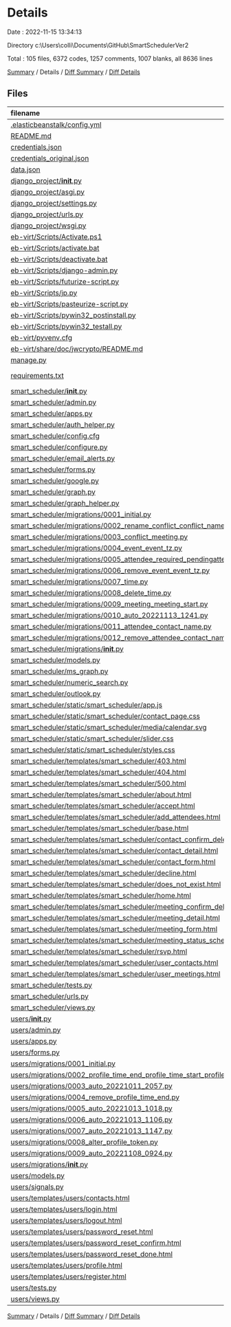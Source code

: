 # Details

Date : 2022-11-15 13:34:13

Directory c:\\Users\\colli\\Documents\\GitHub\\SmartSchedulerVer2

Total : 105 files,  6372 codes, 1257 comments, 1007 blanks, all 8636 lines

[Summary](results.md) / Details / [Diff Summary](diff.md) / [Diff Details](diff-details.md)

## Files
| filename | language | code | comment | blank | total |
| :--- | :--- | ---: | ---: | ---: | ---: |
| [.elasticbeanstalk/config.yml](/.elasticbeanstalk/config.yml) | YAML | 31 | 0 | 1 | 32 |
| [README.md](/README.md) | Markdown | 29 | 0 | 15 | 44 |
| [credentials.json](/credentials.json) | JSON | 1 | 0 | 0 | 1 |
| [credentials_original.json](/credentials_original.json) | JSON | 1 | 0 | 0 | 1 |
| [data.json](/data.json) | JSON | 1 | 0 | 0 | 1 |
| [django_project/__init__.py](/django_project/__init__.py) | Python | 0 | 0 | 1 | 1 |
| [django_project/asgi.py](/django_project/asgi.py) | Python | 4 | 8 | 5 | 17 |
| [django_project/settings.py](/django_project/settings.py) | Python | 83 | 33 | 34 | 150 |
| [django_project/urls.py](/django_project/urls.py) | Python | 20 | 1 | 4 | 25 |
| [django_project/wsgi.py](/django_project/wsgi.py) | Python | 4 | 8 | 5 | 17 |
| [eb-virt/Scripts/Activate.ps1](/eb-virt/Scripts/Activate.ps1) | PowerShell | 108 | 277 | 35 | 420 |
| [eb-virt/Scripts/activate.bat](/eb-virt/Scripts/activate.bat) | Batch | 25 | 0 | 10 | 35 |
| [eb-virt/Scripts/deactivate.bat](/eb-virt/Scripts/deactivate.bat) | Batch | 16 | 0 | 7 | 23 |
| [eb-virt/Scripts/django-admin.py](/eb-virt/Scripts/django-admin.py) | Python | 16 | 2 | 4 | 22 |
| [eb-virt/Scripts/futurize-script.py](/eb-virt/Scripts/futurize-script.py) | Python | 22 | 3 | 9 | 34 |
| [eb-virt/Scripts/jp.py](/eb-virt/Scripts/jp.py) | Python | 46 | 2 | 7 | 55 |
| [eb-virt/Scripts/pasteurize-script.py](/eb-virt/Scripts/pasteurize-script.py) | Python | 22 | 3 | 9 | 34 |
| [eb-virt/Scripts/pywin32_postinstall.py](/eb-virt/Scripts/pywin32_postinstall.py) | Python | 557 | 120 | 95 | 772 |
| [eb-virt/Scripts/pywin32_testall.py](/eb-virt/Scripts/pywin32_testall.py) | Python | 87 | 13 | 20 | 120 |
| [eb-virt/pyvenv.cfg](/eb-virt/pyvenv.cfg) | Properties | 3 | 0 | 1 | 4 |
| [eb-virt/share/doc/jwcrypto/README.md](/eb-virt/share/doc/jwcrypto/README.md) | Markdown | 38 | 0 | 11 | 49 |
| [manage.py](/manage.py) | Python | 15 | 3 | 5 | 23 |
| [requirements.txt](/requirements.txt) | pip requirements | 90 | 0 | 1 | 91 |
| [smart_scheduler/__init__.py](/smart_scheduler/__init__.py) | Python | 0 | 0 | 1 | 1 |
| [smart_scheduler/admin.py](/smart_scheduler/admin.py) | Python | 16 | 0 | 5 | 21 |
| [smart_scheduler/apps.py](/smart_scheduler/apps.py) | Python | 4 | 0 | 3 | 7 |
| [smart_scheduler/auth_helper.py](/smart_scheduler/auth_helper.py) | Python | 58 | 7 | 15 | 80 |
| [smart_scheduler/config.cfg](/smart_scheduler/config.cfg) | Properties | 6 | 0 | 0 | 6 |
| [smart_scheduler/configure.py](/smart_scheduler/configure.py) | Python | 2 | 0 | 0 | 2 |
| [smart_scheduler/email_alerts.py](/smart_scheduler/email_alerts.py) | Python | 51 | 0 | 7 | 58 |
| [smart_scheduler/forms.py](/smart_scheduler/forms.py) | Python | 29 | 5 | 6 | 40 |
| [smart_scheduler/google.py](/smart_scheduler/google.py) | Python | 250 | 189 | 24 | 463 |
| [smart_scheduler/graph.py](/smart_scheduler/graph.py) | Python | 35 | 4 | 8 | 47 |
| [smart_scheduler/graph_helper.py](/smart_scheduler/graph_helper.py) | Python | 44 | 13 | 6 | 63 |
| [smart_scheduler/migrations/0001_initial.py](/smart_scheduler/migrations/0001_initial.py) | Python | 98 | 1 | 7 | 106 |
| [smart_scheduler/migrations/0002_rename_conflict_conflict_name.py](/smart_scheduler/migrations/0002_rename_conflict_conflict_name.py) | Python | 12 | 1 | 6 | 19 |
| [smart_scheduler/migrations/0003_conflict_meeting.py](/smart_scheduler/migrations/0003_conflict_meeting.py) | Python | 13 | 1 | 6 | 20 |
| [smart_scheduler/migrations/0004_event_event_tz.py](/smart_scheduler/migrations/0004_event_event_tz.py) | Python | 12 | 1 | 6 | 19 |
| [smart_scheduler/migrations/0005_attendee_required_pendingattendee_required.py](/smart_scheduler/migrations/0005_attendee_required_pendingattendee_required.py) | Python | 17 | 1 | 6 | 24 |
| [smart_scheduler/migrations/0006_remove_event_event_tz.py](/smart_scheduler/migrations/0006_remove_event_event_tz.py) | Python | 11 | 1 | 6 | 18 |
| [smart_scheduler/migrations/0007_time.py](/smart_scheduler/migrations/0007_time.py) | Python | 21 | 1 | 6 | 28 |
| [smart_scheduler/migrations/0008_delete_time.py](/smart_scheduler/migrations/0008_delete_time.py) | Python | 10 | 1 | 6 | 17 |
| [smart_scheduler/migrations/0009_meeting_meeting_start.py](/smart_scheduler/migrations/0009_meeting_meeting_start.py) | Python | 13 | 1 | 6 | 20 |
| [smart_scheduler/migrations/0010_auto_20221113_1241.py](/smart_scheduler/migrations/0010_auto_20221113_1241.py) | Python | 17 | 1 | 6 | 24 |
| [smart_scheduler/migrations/0011_attendee_contact_name.py](/smart_scheduler/migrations/0011_attendee_contact_name.py) | Python | 13 | 1 | 6 | 20 |
| [smart_scheduler/migrations/0012_remove_attendee_contact_name.py](/smart_scheduler/migrations/0012_remove_attendee_contact_name.py) | Python | 11 | 1 | 6 | 18 |
| [smart_scheduler/migrations/__init__.py](/smart_scheduler/migrations/__init__.py) | Python | 0 | 0 | 1 | 1 |
| [smart_scheduler/models.py](/smart_scheduler/models.py) | Python | 95 | 4 | 29 | 128 |
| [smart_scheduler/ms_graph.py](/smart_scheduler/ms_graph.py) | Python | 29 | 6 | 9 | 44 |
| [smart_scheduler/numeric_search.py](/smart_scheduler/numeric_search.py) | Python | 172 | 80 | 13 | 265 |
| [smart_scheduler/outlook.py](/smart_scheduler/outlook.py) | Python | 0 | 161 | 1 | 162 |
| [smart_scheduler/static/smart_scheduler/app.js](/smart_scheduler/static/smart_scheduler/app.js) | JavaScript | 31 | 64 | 10 | 105 |
| [smart_scheduler/static/smart_scheduler/contact_page.css](/smart_scheduler/static/smart_scheduler/contact_page.css) | CSS | 246 | 0 | 53 | 299 |
| [smart_scheduler/static/smart_scheduler/media/calendar.svg](/smart_scheduler/static/smart_scheduler/media/calendar.svg) | XML | 1 | 0 | 0 | 1 |
| [smart_scheduler/static/smart_scheduler/slider.css](/smart_scheduler/static/smart_scheduler/slider.css) | CSS | 105 | 0 | 15 | 120 |
| [smart_scheduler/static/smart_scheduler/styles.css](/smart_scheduler/static/smart_scheduler/styles.css) | CSS | 1,366 | 4 | 202 | 1,572 |
| [smart_scheduler/templates/smart_scheduler/403.html](/smart_scheduler/templates/smart_scheduler/403.html) | HTML | 16 | 0 | 0 | 16 |
| [smart_scheduler/templates/smart_scheduler/404.html](/smart_scheduler/templates/smart_scheduler/404.html) | HTML | 16 | 0 | 0 | 16 |
| [smart_scheduler/templates/smart_scheduler/500.html](/smart_scheduler/templates/smart_scheduler/500.html) | HTML | 16 | 0 | 0 | 16 |
| [smart_scheduler/templates/smart_scheduler/about.html](/smart_scheduler/templates/smart_scheduler/about.html) | HTML | 34 | 2 | 1 | 37 |
| [smart_scheduler/templates/smart_scheduler/accept.html](/smart_scheduler/templates/smart_scheduler/accept.html) | HTML | 26 | 0 | 1 | 27 |
| [smart_scheduler/templates/smart_scheduler/add_attendees.html](/smart_scheduler/templates/smart_scheduler/add_attendees.html) | HTML | 129 | 0 | 9 | 138 |
| [smart_scheduler/templates/smart_scheduler/base.html](/smart_scheduler/templates/smart_scheduler/base.html) | HTML | 128 | 57 | 4 | 189 |
| [smart_scheduler/templates/smart_scheduler/contact_confirm_delete.html](/smart_scheduler/templates/smart_scheduler/contact_confirm_delete.html) | HTML | 26 | 0 | 0 | 26 |
| [smart_scheduler/templates/smart_scheduler/contact_detail.html](/smart_scheduler/templates/smart_scheduler/contact_detail.html) | HTML | 24 | 0 | 6 | 30 |
| [smart_scheduler/templates/smart_scheduler/contact_form.html](/smart_scheduler/templates/smart_scheduler/contact_form.html) | HTML | 22 | 0 | 0 | 22 |
| [smart_scheduler/templates/smart_scheduler/decline.html](/smart_scheduler/templates/smart_scheduler/decline.html) | HTML | 25 | 0 | 1 | 26 |
| [smart_scheduler/templates/smart_scheduler/does_not_exist.html](/smart_scheduler/templates/smart_scheduler/does_not_exist.html) | HTML | 25 | 0 | 1 | 26 |
| [smart_scheduler/templates/smart_scheduler/home.html](/smart_scheduler/templates/smart_scheduler/home.html) | HTML | 4 | 0 | 0 | 4 |
| [smart_scheduler/templates/smart_scheduler/meeting_confirm_delete.html](/smart_scheduler/templates/smart_scheduler/meeting_confirm_delete.html) | HTML | 26 | 0 | 0 | 26 |
| [smart_scheduler/templates/smart_scheduler/meeting_detail.html](/smart_scheduler/templates/smart_scheduler/meeting_detail.html) | HTML | 20 | 0 | 0 | 20 |
| [smart_scheduler/templates/smart_scheduler/meeting_form.html](/smart_scheduler/templates/smart_scheduler/meeting_form.html) | HTML | 119 | 7 | 8 | 134 |
| [smart_scheduler/templates/smart_scheduler/meeting_status_schedule.html](/smart_scheduler/templates/smart_scheduler/meeting_status_schedule.html) | HTML | 252 | 0 | 11 | 263 |
| [smart_scheduler/templates/smart_scheduler/rsvp.html](/smart_scheduler/templates/smart_scheduler/rsvp.html) | HTML | 75 | 0 | 1 | 76 |
| [smart_scheduler/templates/smart_scheduler/user_contacts.html](/smart_scheduler/templates/smart_scheduler/user_contacts.html) | HTML | 92 | 0 | 2 | 94 |
| [smart_scheduler/templates/smart_scheduler/user_meetings.html](/smart_scheduler/templates/smart_scheduler/user_meetings.html) | HTML | 74 | 0 | 2 | 76 |
| [smart_scheduler/tests.py](/smart_scheduler/tests.py) | Python | 1 | 1 | 2 | 4 |
| [smart_scheduler/urls.py](/smart_scheduler/urls.py) | Python | 82 | 13 | 16 | 111 |
| [smart_scheduler/views.py](/smart_scheduler/views.py) | Python | 621 | 139 | 88 | 848 |
| [users/__init__.py](/users/__init__.py) | Python | 0 | 0 | 1 | 1 |
| [users/admin.py](/users/admin.py) | Python | 3 | 0 | 2 | 5 |
| [users/apps.py](/users/apps.py) | Python | 6 | 0 | 4 | 10 |
| [users/forms.py](/users/forms.py) | Python | 21 | 0 | 4 | 25 |
| [users/migrations/0001_initial.py](/users/migrations/0001_initial.py) | Python | 18 | 1 | 7 | 26 |
| [users/migrations/0002_profile_time_end_profile_time_start_profile_timezone.py](/users/migrations/0002_profile_time_end_profile_time_start_profile_timezone.py) | Python | 22 | 1 | 6 | 29 |
| [users/migrations/0003_auto_20221011_2057.py](/users/migrations/0003_auto_20221011_2057.py) | Python | 31 | 1 | 6 | 38 |
| [users/migrations/0004_remove_profile_time_end.py](/users/migrations/0004_remove_profile_time_end.py) | Python | 11 | 1 | 6 | 18 |
| [users/migrations/0005_auto_20221013_1018.py](/users/migrations/0005_auto_20221013_1018.py) | Python | 33 | 1 | 6 | 40 |
| [users/migrations/0006_auto_20221013_1106.py](/users/migrations/0006_auto_20221013_1106.py) | Python | 17 | 1 | 6 | 24 |
| [users/migrations/0007_auto_20221013_1147.py](/users/migrations/0007_auto_20221013_1147.py) | Python | 17 | 1 | 6 | 24 |
| [users/migrations/0008_alter_profile_token.py](/users/migrations/0008_alter_profile_token.py) | Python | 12 | 1 | 6 | 19 |
| [users/migrations/0009_auto_20221108_0924.py](/users/migrations/0009_auto_20221108_0924.py) | Python | 17 | 1 | 6 | 24 |
| [users/migrations/__init__.py](/users/migrations/__init__.py) | Python | 0 | 0 | 1 | 1 |
| [users/models.py](/users/models.py) | Python | 21 | 0 | 8 | 29 |
| [users/signals.py](/users/signals.py) | Python | 11 | 0 | 2 | 13 |
| [users/templates/users/contacts.html](/users/templates/users/contacts.html) | HTML | 28 | 0 | 1 | 29 |
| [users/templates/users/login.html](/users/templates/users/login.html) | HTML | 35 | 5 | 1 | 41 |
| [users/templates/users/logout.html](/users/templates/users/logout.html) | HTML | 17 | 0 | 0 | 17 |
| [users/templates/users/password_reset.html](/users/templates/users/password_reset.html) | HTML | 16 | 0 | 1 | 17 |
| [users/templates/users/password_reset_confirm.html](/users/templates/users/password_reset_confirm.html) | HTML | 16 | 0 | 1 | 17 |
| [users/templates/users/password_reset_done.html](/users/templates/users/password_reset_done.html) | HTML | 6 | 0 | 1 | 7 |
| [users/templates/users/profile.html](/users/templates/users/profile.html) | HTML | 64 | 1 | 4 | 69 |
| [users/templates/users/register.html](/users/templates/users/register.html) | HTML | 55 | 0 | 0 | 55 |
| [users/tests.py](/users/tests.py) | Python | 1 | 1 | 2 | 4 |
| [users/views.py](/users/views.py) | Python | 34 | 0 | 6 | 40 |

[Summary](results.md) / Details / [Diff Summary](diff.md) / [Diff Details](diff-details.md)